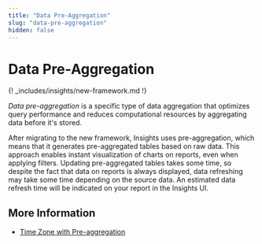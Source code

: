 ```yaml
---
title: "Data Pre-Aggregation"
slug: "data-pre-aggregation"
hidden: false
---
```


# Data Pre-Aggregation

{! _includes/insights/new-framework.md !}

_Data pre-aggregation_ is a specific type of data aggregation that optimizes query performance and reduces computational resources by aggregating data before it's stored.

After migrating to the new framework, Insights uses pre-aggregation,
which means that it generates pre-aggregated tables based on raw data.
This approach enables instant visualization of charts on reports, even when applying filters.
Updating pre-aggregated tables takes some time, so despite the fact that data on reports is always displayed,
data refreshing may take some time depending on the source data.
An estimated data refresh time will be indicated on your report in the Insights UI.

## More Information

- [Time Zone with Pre-aggregation](time-zone-with-pre-aggregation.md)
